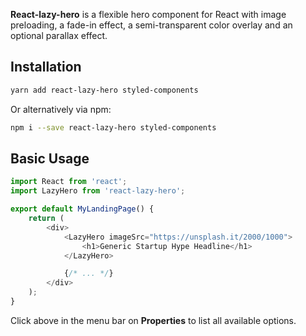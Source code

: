 **React-lazy-hero** is a flexible hero component for React with image preloading, a fade-in effect, a semi-transparent color overlay and an optional parallax effect.


## Installation

```sh
yarn add react-lazy-hero styled-components
```

Or alternatively via npm:
```sh
npm i --save react-lazy-hero styled-components
```


## Basic Usage

```js
import React from 'react';
import LazyHero from 'react-lazy-hero';

export default MyLandingPage() {
    return (
        <div>
            <LazyHero imageSrc="https://unsplash.it/2000/1000">
                <h1>Generic Startup Hype Headline</h1>
            </LazyHero>

            {/* ... */}
        </div>
    );
}
```

Click above in the menu bar on **Properties** to list all available options.
